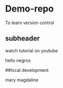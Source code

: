 # Demo-repo
To learn version control


## subheader

watch tutorial on youtube

hello negros

##local development

mary magdaline